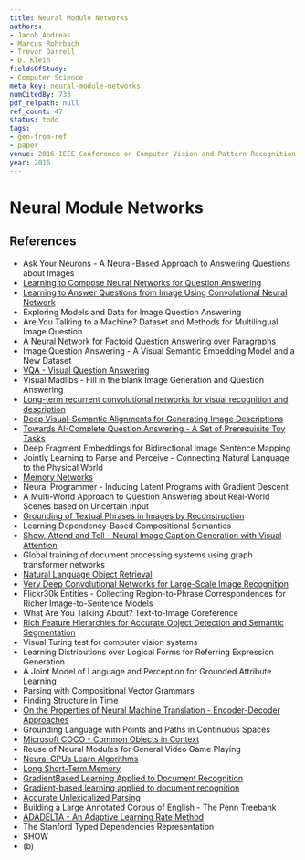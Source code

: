 ```yaml
---
title: Neural Module Networks
authors:
- Jacob Andreas
- Marcus Rohrbach
- Trevor Darrell
- D. Klein
fieldsOfStudy:
- Computer Science
meta_key: neural-module-networks
numCitedBy: 733
pdf_relpath: null
ref_count: 47
status: todo
tags:
- gen-from-ref
- paper
venue: 2016 IEEE Conference on Computer Vision and Pattern Recognition (CVPR)
year: 2016
---
```


# Neural Module Networks

## References

- Ask Your Neurons - A Neural-Based Approach to Answering Questions about Images
- [Learning to Compose Neural Networks for Question Answering](./learning-to-compose-neural-networks-for-question-answering.md)
- [Learning to Answer Questions from Image Using Convolutional Neural Network](./learning-to-answer-questions-from-image-using-convolutional-neural-network.md)
- Exploring Models and Data for Image Question Answering
- Are You Talking to a Machine? Dataset and Methods for Multilingual Image Question
- A Neural Network for Factoid Question Answering over Paragraphs
- Image Question Answering - A Visual Semantic Embedding Model and a New Dataset
- [VQA - Visual Question Answering](./vqa-visual-question-answering.md)
- Visual Madlibs - Fill in the blank Image Generation and Question Answering
- [Long-term recurrent convolutional networks for visual recognition and description](./long-term-recurrent-convolutional-networks-for-visual-recognition-and-description.md)
- [Deep Visual-Semantic Alignments for Generating Image Descriptions](./deep-visual-semantic-alignments-for-generating-image-descriptions.md)
- [Towards AI-Complete Question Answering - A Set of Prerequisite Toy Tasks](./towards-ai-complete-question-answering-a-set-of-prerequisite-toy-tasks.md)
- Deep Fragment Embeddings for Bidirectional Image Sentence Mapping
- Jointly Learning to Parse and Perceive - Connecting Natural Language to the Physical World
- [Memory Networks](./memory-networks.md)
- Neural Programmer - Inducing Latent Programs with Gradient Descent
- A Multi-World Approach to Question Answering about Real-World Scenes based on Uncertain Input
- [Grounding of Textual Phrases in Images by Reconstruction](./grounding-of-textual-phrases-in-images-by-reconstruction.md)
- Learning Dependency-Based Compositional Semantics
- [Show, Attend and Tell - Neural Image Caption Generation with Visual Attention](./show-attend-and-tell-neural-image-caption-generation-with-visual-attention.md)
- Global training of document processing systems using graph transformer networks
- [Natural Language Object Retrieval](./natural-language-object-retrieval.md)
- [Very Deep Convolutional Networks for Large-Scale Image Recognition](./very-deep-convolutional-networks-for-large-scale-image-recognition.md)
- Flickr30k Entities - Collecting Region-to-Phrase Correspondences for Richer Image-to-Sentence Models
- What Are You Talking About? Text-to-Image Coreference
- [Rich Feature Hierarchies for Accurate Object Detection and Semantic Segmentation](./rich-feature-hierarchies-for-accurate-object-detection-and-semantic-segmentation.md)
- Visual Turing test for computer vision systems
- Learning Distributions over Logical Forms for Referring Expression Generation
- A Joint Model of Language and Perception for Grounded Attribute Learning
- Parsing with Compositional Vector Grammars
- Finding Structure in Time
- [On the Properties of Neural Machine Translation - Encoder-Decoder Approaches](./on-the-properties-of-neural-machine-translation-encoder-decoder-approaches.md)
- Grounding Language with Points and Paths in Continuous Spaces
- [Microsoft COCO - Common Objects in Context](./microsoft-coco-common-objects-in-context.md)
- Reuse of Neural Modules for General Video Game Playing
- [Neural GPUs Learn Algorithms](./neural-gpus-learn-algorithms.md)
- [Long Short-Term Memory](./long-short-term-memory.md)
- [GradientBased Learning Applied to Document Recognition](./gradientbased-learning-applied-to-document-recognition.md)
- [Gradient-based learning applied to document recognition](./gradient-based-learning-applied-to-document-recognition.md)
- [Accurate Unlexicalized Parsing](./accurate-unlexicalized-parsing.md)
- Building a Large Annotated Corpus of English - The Penn Treebank
- [ADADELTA - An Adaptive Learning Rate Method](./adadelta-an-adaptive-learning-rate-method.md)
- The Stanford Typed Dependencies Representation
- SHOW
- (b)
